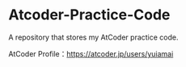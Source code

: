# Atcoder-Practice-Code
A repository that stores my AtCoder practice code.

AtCoder Profile：https://atcoder.jp/users/yuiamai

